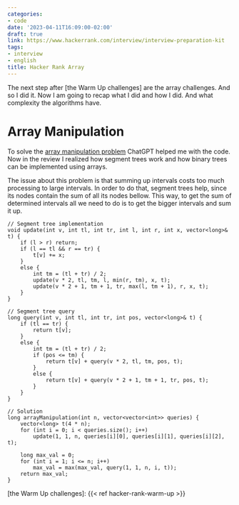 ```yaml
---
categories:
- code
date: '2023-04-11T16:09:00-02:00'
draft: true
link: https://www.hackerrank.com/interview/interview-preparation-kit
tags:
- interview
- english
title: Hacker Rank Array
---
```


The next step after [the Warm Up challenges] are the array challenges. And so I did it. Now I am going to recap what I did and how I did. And what complexity the algorithms have.

# Array Manipulation

To solve the [array manipulation problem] ChatGPT helped me with the code.  Now in the review I realized how segment trees work and how binary trees can be implemented using arrays.

The issue about this problem is that summing up intervals costs too much processing to large intervals. In order to do that, segment trees help, since its nodes contain the sum of all its nodes bellow. This way, to get the sum of determined intervals all we need to do is to get the bigger intervals and sum it up.

```
// Segment tree implementation
void update(int v, int tl, int tr, int l, int r, int x, vector<long>& t) {
    if (l > r) return;
    if (l == tl && r == tr) {
        t[v] += x;
    }
    else {
        int tm = (tl + tr) / 2;
        update(v * 2, tl, tm, l, min(r, tm), x, t);
        update(v * 2 + 1, tm + 1, tr, max(l, tm + 1), r, x, t);
    }
}

// Segment tree query
long query(int v, int tl, int tr, int pos, vector<long>& t) {
    if (tl == tr) {
        return t[v];
    }
    else {
        int tm = (tl + tr) / 2;
        if (pos <= tm) {
            return t[v] + query(v * 2, tl, tm, pos, t);
        }
        else {
            return t[v] + query(v * 2 + 1, tm + 1, tr, pos, t);
        }
    }
}

// Solution
long arrayManipulation(int n, vector<vector<int>> queries) {
    vector<long> t(4 * n);
    for (int i = 0; i < queries.size(); i++)
        update(1, 1, n, queries[i][0], queries[i][1], queries[i][2], t);

    long max_val = 0;
    for (int i = 1; i <= n; i++)
        max_val = max(max_val, query(1, 1, n, i, t));
    return max_val;
}
```

[array manipulation problem]: https://www.hackerrank.com/challenges/crush
[the Warm Up challenges]: {{< ref hacker-rank-warm-up >}}
